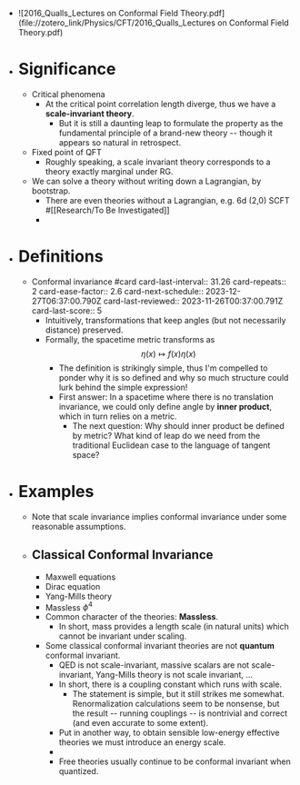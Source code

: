 - ![2016_Qualls_Lectures on Conformal Field Theory.pdf](file://zotero_link/Physics/CFT/2016_Qualls_Lectures on Conformal Field Theory.pdf)
- # Significance
	- Critical phenomena
		- At the critical point correlation length diverge, thus we have a **scale-invariant theory**.
			- But it is still a daunting leap to formulate the property as the fundamental principle of a brand-new theory -- though it appears so natural in retrospect.
	- Fixed point of QFT
		- Roughly speaking, a scale invariant theory corresponds to a theory exactly marginal under RG.
	- We can solve a theory without writing down a Lagrangian, by bootstrap.
		- There are even theories without a Lagrangian, e.g. 6d (2,0) SCFT #[[Research/To Be Investigated]]
		-
- # Definitions
	- Conformal invariance #card
	  card-last-interval:: 31.26
	  card-repeats:: 2
	  card-ease-factor:: 2.6
	  card-next-schedule:: 2023-12-27T06:37:00.790Z
	  card-last-reviewed:: 2023-11-26T00:37:00.791Z
	  card-last-score:: 5
		- Intuitively, transformations that keep angles (but not necessarily distance) preserved.
		- Formally, the spacetime metric transforms as 
		  $$\eta(x) \mapsto f(x) \eta(x)$$
			- The definition is strikingly simple, thus I'm compelled to ponder why it is so defined and why so much structure could lurk behind the simple expression!
			- First answer: In a spacetime where there is no translation invariance, we could only define angle by **inner product**, which in turn relies on a metric.
				- The next question: Why should inner product be defined by metric? What kind of leap do we need from the traditional Euclidean case to the language of tangent space?
- # Examples
	- Note that scale invariance implies conformal invariance under some reasonable assumptions.
	- ## Classical Conformal Invariance
		- Maxwell equations
		- Dirac equation
		- Yang-Mills theory
		- Massless $\phi^4$
		- Common character of the theories: **Massless**.
			- In short, mass provides a length scale (in natural units) which cannot be invariant under scaling.
		- Some classical conformal invariant theories are not **quantum** conformal invariant.
			- QED is not scale-invariant, massive scalars are not scale-invariant,
			  Yang-Mills theory is not scale invariant, ...
			- In short, there is a coupling constant which runs with scale.
				- The statement is simple, but it still strikes me somewhat. Renormalization calculations seem to be nonsense, but the result -- running couplings -- is nontrivial and correct (and even accurate to some extent).
			- Put in another way, to obtain sensible low-energy effective theories we must introduce an energy scale.
			-
			- Free theories usually continue to be conformal invariant when quantized.